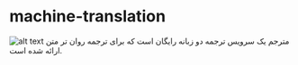 # machine-translation

![alt text](http://s8.picofile.com/file/8348283550/Screenshot_from_2019_01_09_01_08_25.png)
مترجم 
یک سرویس ترجمه دو زبانه رایگان است که برای ترجمه روان تر متن ارائه شده است.
